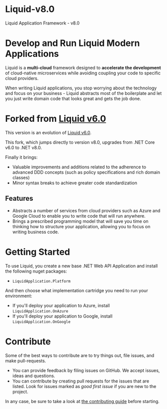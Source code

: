 # Liquid-v8.0
Liquid Application Framework - v8.0

# Develop and Run Liquid Modern Applications
Liquid is a **multi-cloud** framework designed to **accelerate the development** of cloud-native microservices while avoiding coupling your code to specific cloud providers. 

When writing Liquid applications, you stop worrying about the technology and focus on your business - Liquid abstracts most of the boilerplate and let you just write domain code that looks great and gets the job done.

# Forked from [Liquid v6.0](https://github.com/sergiopaim/liquid-6.0)
This version is an evolution of [Liquid v6.0](https://github.com/sergiopaim/liquid-6.0).

This fork, which jumps directly to version v8.0, upgrades from .NET Core v6.0 to .NET v8.0.

Finally it brings:
- Valuable improvements and additions related to the adherence to advanced DDD concepts (such as policy specifications and rich domain classes)
- Minor syntax breaks to achieve greater code standardization

## Features

- Abstracts a number of services from cloud providers such as Azure and Google Cloud to enable you to write code that will run anywhere.
- Brings a prescribed programming model that will save you time on thinking how to structure your application, allowing you to focus on writing business code.

# Getting Started

To use Liquid, you create a new base .NET Web API Application and install the following nuget packages:

- `LiquidApplication.Platform`

And then choose what implementation cartridge you need to run your environment:

- If you'll deploy your application to Azure, install `LiquidApplication.OnAzure`
- If you'll deploy your application to Google, install `LiquidApplication.OnGoogle`

# Contribute
Some of the best ways to contribute are to try things out, file issues, and make pull-requests.

- You can provide feedback by filing issues on GitHub. We accept issues, ideas and questions. 
- You can contribute by creating pull requests for the issues that are listed. Look for issues marked as _good first issue_ if you are new to the project.

In any case, be sure to take a look at [the contributing guide](CONTRIBUTING.md) before starting.